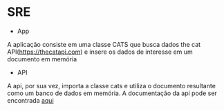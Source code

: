 # SRE

- App

A aplicação consiste em uma classe CATS que busca dados the cat API(https://thecatapi.com) e insere os dados de interesse em um documento em memória

- API

A api, por sua vez, importa a classe cats e utiliza o documento resultante como um banco de dados em memória.
A documentação da api pode ser encontrada [aqui](https://vimuchiaroni.github.io)

